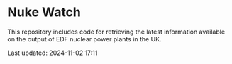 # Nuke Watch

This repository includes code for retrieving the latest information available on the output of EDF nuclear power plants in the UK.

Last updated: 2024-11-02 17:11